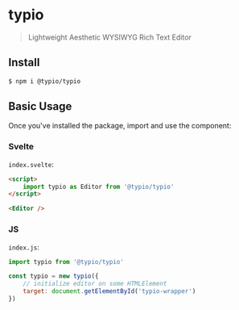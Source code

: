 # typio

> Lightweight Aesthetic WYSIWYG Rich Text Editor

## Install

```bash
$ npm i @typio/typio
```

## Basic Usage

Once you've installed the package, import and use the component:

### Svelte

`index.svelte`:
```html
<script>
    import typio as Editor from '@typio/typio'
</script>

<Editor />
```

### JS

`index.js`:
```js
import typio from '@typio/typio'

const typio = new typio({
    // initialize editor on some HTMLElement
    target: document.getElementById('typio-wrapper')
})
```